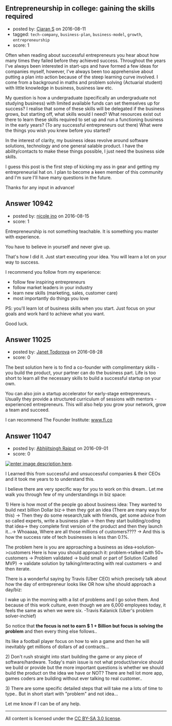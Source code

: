 ## Entrepreneurship in college: gaining the skills required

- posted by: [Ciaran S](https://stackexchange.com/users/6661690/ciaran-s) on 2016-08-11
- tagged: `tech-company`, `business-plan`, `business-model`, `growth`, `entrepreneurship`
- score: 1

Often when reading about successful entrepreneurs you hear about how many times they failed before they achieved success. Throughout the years I've always been interested in start-ups and have formed a few ideas for companies myself, however, I've always been too apprehensive about putting a plan into action because of the steep learning curve involved. I come from a background in maths and problem solving (Actuarial student) with little knowledge in business, business law etc.

My question is how a undergraduate (specifically an undergraduate not studying business) with limited available funds can set themselves up for success? I realise that some of these skills will be delegated if the business grows, but starting off, what skills would I need? What resources exist out there to learn these skills required to set up and run a functioning business in the early years? (To any successful entrepreneurs out there) What were the things you wish you knew before you started?

In the interest of clarity, my business ideas revolve around software solutions, technology and one general salable product. I have the ability/contacts to make these things possible, I just need the business side skills.

I guess this post is the first step of kicking my ass in gear and getting my entrepreneurial hat on. I plan to become a keen member of this community and I'm sure I'll have many questions in the future.

Thanks for any input in advance!


## Answer 10942

- posted by: [nicole ino](https://stackexchange.com/users/3739969/nicole-ino) on 2016-08-15
- score: 1

Entrepreneurship is not something teachable. It is something you master with experience. 

You have to believe in yourself and never give up.

That's how I did it. Just start executing your idea. You will learn a lot on your way to success.  


I recommend you follow from my experience: 

 - follow few inspiring entrepreneurs
 - follow market leaders in your industry 
 - learn new skills (marketing, sales, customer care) 
 - most importantly do things you love

PS: you'll learn lot of business skills when you start. Just focus on your goals and work hard to achieve what you want. 

Good luck.  

 

   

   


## Answer 11025

- posted by: [Janet Todorova](https://stackexchange.com/users/7047617/janet-todorova) on 2016-08-28
- score: 0

The best solution here is to find a co-founder with complimentary skills - you build the product, your partner can do the business part. Life is too short to learn all the necessary skills to build a successful startup on your own.

You can also join a startup accelerator for early-stage entrepreneurs. Usually they provide a structured curriculum of sessions with mentors - experienced entrepreneurs. This will also help you grow your network, grow a team and succeed.

I can recommend The Founder Institute: www.fi.co


## Answer 11047

- posted by: [Abhijitsingh Rajput](https://stackexchange.com/users/4225071/abhijitsingh-rajput) on 2016-09-01
- score: 0

<p><a href="https://i.stack.imgur.com/PLnWk.jpg" rel="nofollow noreferrer"><img src="https://i.stack.imgur.com/PLnWk.jpg" alt="enter image description here"></a>. </p>

<p>I Learned this from successful and unsuccessful companies &amp; their CEOs and it took me years to to understand this. </p>

<p>I believe there are very specific way for you to work on this dream.. Let me walk you through few of my understandings in biz space:</p>

<p>1) Here is how most of the people go about business idea: They wanted to build next billion Dollar biz-> then they got an idea (There are many ways for this) -> Then they do some research,talk with friends, get some advice from so called experts, write a business plan -> then they start building/coding that idea-> they complete first version of the product and then they launch it...-> Whoaaaa, Where are all those millions of customers???? -> And this is how the success rate of tech businesses is less than 0.1%.</p>

<p>The problem here is you are approaching a business as idea->solution->customers Here is how you should approach it: problem->talked with 50+ customers -> Problem validated -> build small or part of Solution (Called MVP) -> validate solution by talking/interacting with real customers -> and then iterate.</p>

<p>There is a wonderful saying by Travis (Uber CEO) which precisely talk about how the day of entrepreneur looks like OR how s/he should approach a day/biz:</p>

<p>I wake up in the morning with a list of problems and I go solve them. And because of this work culture, even though we are 6,000 employees today, it feels the same as when we were six. -Travis Kalanick (Uber's problem solver-inchief)</p>

<p>So notice that <strong>the focus is not to earn $ 1 + Billion but focus is solving the problem</strong> and then every thing else follows..</p>

<p>Its like a football player focus on how to win a game and then he will inevitably get millions of dollars of ad contracts...</p>

<p>2) Don't rush straight into start building the game or any piece of software/hardware. Today's main issue is not what product/service should we build or provide but the more important questions is whether we should build the product on the idea we have or NOT? There are hell lot more app, games coders are building without ever talking to real customer..</p>

<p>3) There are some specific detailed steps that will take me a lots of time to type.. But in short start with "problem" and not idea...</p>

<p>Let me know if I can be of any help.</p>




---

All content is licensed under the [CC BY-SA 3.0 license](https://creativecommons.org/licenses/by-sa/3.0/).

